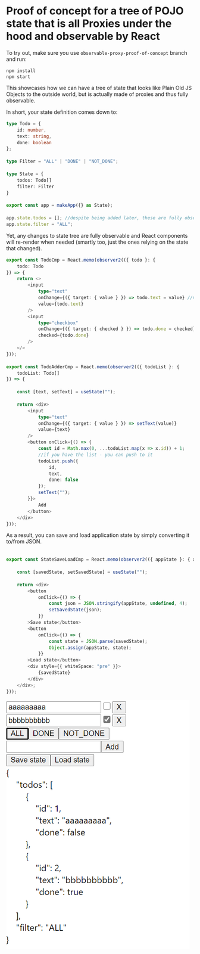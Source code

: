 # Proof of concept for a tree of POJO state that is all Proxies under the hood and observable by React

To try out, make sure you use `observable-proxy-proof-of-concept` branch and run:

```
npm install
npm start
```

This showcases how we can have a tree of state that looks like Plain Old JS Objects to the outside world, but is actually made of proxies and thus fully observable. 

In short, your state definition comes down to:

```Typescript
type Todo = {
    id: number,
    text: string,
    done: boolean
};

type Filter = "ALL" | "DONE" | "NOT_DONE";

type State = {
    todos: Todo[]
    filter: Filter
}

export const app = makeApp({} as State);

app.state.todos = []; //despite being added later, these are fully observable
app.state.filter = "ALL";
```

Yet, any changes to state tree are fully observable and React components will re-render when needed (smartly too, just the ones relying on the state that changed).

```Typescript
export const TodoCmp = React.memo(observer2(({ todo }: {
    todo: Todo
}) => {
    return <>
        <input
            type="text"
            onChange={({ target: { value } }) => todo.text = value} //notice, we just set todo.text
            value={todo.text}
        />
        <input
            type="checkbox"
            onChange={({ target: { checked } }) => todo.done = checked}
            checked={todo.done}
        />
    </>
}));

export const TodoAdderCmp = React.memo(observer2(({ todoList }: {
    todoList: Todo[]
}) => {

    const [text, setText] = useState("");

    return <div>
        <input
            type="text"
            onChange={({ target: { value } }) => setText(value)}
            value={text}
        />
        <button onClick={() => {
            const id = Math.max(0, ...todoList.map(x => x.id)) + 1;
            //if you have the list - you can push to it
            todoList.push({
                id,
                text,
                done: false
            });
            setText("");
        }}>
            Add
        </button>
    </div>
}));
```

As a result, you can save and load application state by simply converting it to/from JSON.

```Typescript

export const StateSaveLoadCmp = React.memo(observer2(({ appState }: { appState: State }) => {

    const [savedState, setSavedState] = useState("");

    return <div>
        <button
            onClick={() => {
                const json = JSON.stringify(appState, undefined, 4);
                setSavedState(json);
            }}
        >Save state</button>
        <button
            onClick={() => {
                const state = JSON.parse(savedState);
                Object.assign(appState, state);
            }}
        >Load state</button>
        <div style={{ whiteSpace: "pre" }}>
            {savedState}
        </div>
    </div>;
}));
```

![](screenshot-1.png)